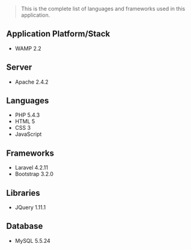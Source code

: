 > This is the complete list of languages and frameworks used in this application.

## Application Platform/Stack
- WAMP 2.2

## Server
- Apache 2.4.2

## Languages
- PHP 5.4.3
- HTML 5
- CSS 3
- JavaScript

## Frameworks
- Laravel 4.2.11
- Bootstrap 3.2.0

## Libraries
- JQuery 1.11.1

## Database
- MySQL 5.5.24